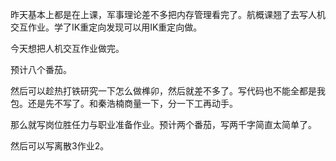 昨天基本上都是在上课，军事理论差不多把内存管理看完了。航概课翘了去写人机交互作业。学了IK重定向发现可以用IK重定向做。

今天想把人机交互作业做完。

预计八个番茄。

然后可以趁热打铁研究一下怎么做榫卯，然后就差不多了。写代码也不能全都是我包。还是先不写了。和秦浩楠商量一下，分一下工再动手。

那么就写岗位胜任力与职业准备作业。预计两个番茄，写两千字简直太简单了。

然后可以写离散3作业2。



